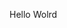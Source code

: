 Hello Wolrd



























































































































































































































































































































































































































































































































































































































































































































































































































































































































































































































































































































































































































































































































































































































































































































































































































































































































































































































































































































































































































































































































































































